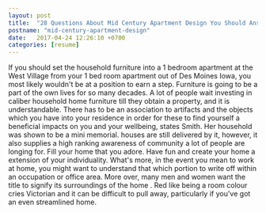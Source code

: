 ```yaml
---
layout: post
title:  "28 Questions About Mid Century Apartment Design You Should Answer Truthfully"
postname: "mid-century-apartment-design"
date:   2017-04-24 12:26:10 +0700
categories: [resume]
---
```

If you should set the household furniture into a 1 bedroom apartment at the West Village from your 1 bed room apartment out of Des Moines Iowa, you most likely wouldn't be at a position to earn a step. Furniture is going to be a part of the own lives for so many decades. A lot of people wait investing in caliber household home furniture till they obtain a property, and it is understandable. There has to be an association to artifacts and the objects which you have into your residence in order for these to find yourself a beneficial impacts on you and your wellbeing, states Smith. Her household was shown to be a mini memorial. houses are still delivered by it, however, it also supplies a high ranking awareness of community a lot of people are longing for. Fill your home that you adore. Have fun and create your home a extension of your individuality. What's more, in the event you mean to work at home, you might want to understand that which portion to write off within an occupation or office area. More over, many men and women want the title to signify its surroundings of the home . Red like being a room colour cries Victorian and it can be difficult to pull away, particularly if you've got an even streamlined home.
